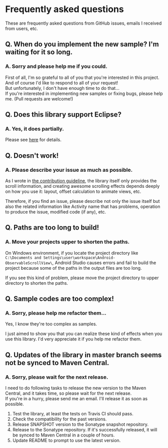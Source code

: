 # Frequently asked questions

These are frequently asked questions from GitHub issues, emails I received from users, etc.

## Q. When do you implement the new sample? I'm waiting for it so long.

### A. Sorry and please help me if you could.

First of all, I'm so grateful to all of you that you're interested in this project.  
And of course I'd like to respond to all of your request!  
But unfortunately, I don't have enough time to do that...  
If you're interested in implementing new samples or fixing bugs, please help me. (Pull requests are welcome!)

## Q. Does this library support Eclipse?

### A. Yes, it does partially.

Please see [here](eclipse.md) for details.

## Q. Doesn't work!

### A. Please describe your issue as much as possible.

As I wrote in [the contribution guideline](../CONTRIBUTING.md),
the library itself only provides the scroll information,
and creating awesome scrolling effects depends deeply on how you use it: layout, offset calculation to animate views, etc.

Therefore, if you find an issue, please describe not only the issue itself but also the related information like Activity name that has problems, operation to produce the issue, modified code (if any), etc.

## Q. Paths are too long to build!

### A. Move your projects upper to shorten the paths.

On Windows environment, if you locate the project directory like `C:\Documents and Settings\user\workspace\Android-ObservableScrollView\`,
Android Studio causes errors and fail to build the project because some of the paths in the output files are too long.

If you see this kind of problem, please move the project directory to upper directory to shorten the paths.

## Q. Sample codes are too complex!

### A. Sorry, please help me refactor them...

Yes, I know they're too complex as samples.

I just aimed to show you that you can realize these kind of effects when you use this library.
I'd very appreciate it if you help me refactor them.

## Q. Updates of the library in master branch seems not be synced to Maven Central.

### A. Sorry, please wait for the next release.

I need to do following tasks to release the new version to the Maven Central, and it takes time, so please wait for the next release.  
If you're in a hurry, please send me an email. I'll release it as soon as possible.

1. Test the library, at least the tests on Travis CI should pass.
1. Check the compatibility for the past versions.
1. Release SNAPSHOT version to the Sonatype snapshot repository.
1. Release to the Sonatype repository. If it's successfully released, it will be synced to Maven Central in a couple of hours.
1. Update README to prompt to use the latest version.
